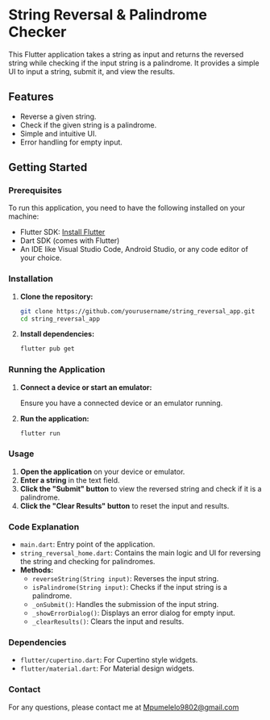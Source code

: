 # String Reversal & Palindrome Checker

This Flutter application takes a string as input and returns the reversed string while checking if the input string is a palindrome. It provides a simple UI to input a string, submit it, and view the results.

## Features

- Reverse a given string.
- Check if the given string is a palindrome.
- Simple and intuitive UI.
- Error handling for empty input.

## Getting Started

### Prerequisites

To run this application, you need to have the following installed on your machine:

- Flutter SDK: [Install Flutter](https://flutter.dev/docs/get-started/install)
- Dart SDK (comes with Flutter)
- An IDE like Visual Studio Code, Android Studio, or any code editor of your choice.

### Installation

1. **Clone the repository:**

    ```bash
    git clone https://github.com/yourusername/string_reversal_app.git
    cd string_reversal_app
    ```

2. **Install dependencies:**

    ```bash
    flutter pub get
    ```

### Running the Application

1. **Connect a device or start an emulator:**

    Ensure you have a connected device or an emulator running.

2. **Run the application:**

    ```bash
    flutter run
    ```

### Usage

1. **Open the application** on your device or emulator.
2. **Enter a string** in the text field.
3. **Click the "Submit" button** to view the reversed string and check if it is a palindrome.
4. **Click the "Clear Results" button** to reset the input and results.

### Code Explanation

- `main.dart`: Entry point of the application.
- `string_reversal_home.dart`: Contains the main logic and UI for reversing the string and checking for palindromes.
- **Methods:**
  - `reverseString(String input)`: Reverses the input string.
  - `isPalindrome(String input)`: Checks if the input string is a palindrome.
  - `_onSubmit()`: Handles the submission of the input string.
  - `_showErrorDialog()`: Displays an error dialog for empty input.
  - `_clearResults()`: Clears the input and results.

### Dependencies

- `flutter/cupertino.dart`: For Cupertino style widgets.
- `flutter/material.dart`: For Material design widgets.

### Contact

For any questions, please contact me at Mpumelelo9802@gmail.com
